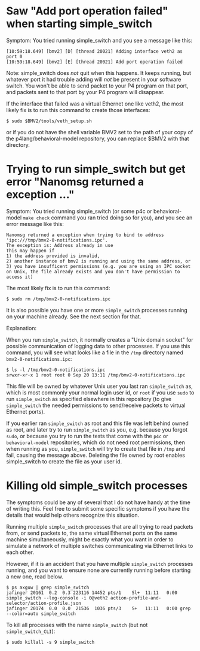 # Saw "Add port operation failed" when starting simple_switch

Symptom: You tried running simple_switch and you see a message like
this:

```
[10:59:18.649] [bmv2] [D] [thread 20021] Adding interface veth2 as port 0
[10:59:18.649] [bmv2] [E] [thread 20021] Add port operation failed
```

Note: simple_switch does _not_ quit when this happens.  It keeps
running, but whatever port it had trouble adding will _not_ be present
in your software switch.  You won't be able to send packet to your P4
program on that port, and packets sent to that port by your P4 program
will disappear.

If the interface that failed was a virtual Ethernet one like veth2,
the most likely fix is to run this command to create those interfaces:

```
$ sudo $BMV2/tools/veth_setup.sh
```

or if you do not have the shell variable BMV2 set to the path of your
copy of the p4lang/behavioral-model repository, you can replace $BMV2
with that directory.


# Trying to run simple_switch but get error "Nanomsg returned a exception ..."

Symptom: You tried running simple_switch (or some p4c or
behavioral-model `make check` command you ran tried doing so for you),
and you see an error message like this:
```
Nanomsg returned a exception when trying to bind to address 'ipc:///tmp/bmv2-0-notifications.ipc'.
The exception is: Address already in use
This may happen if
1) the address provided is invalid,
2) another instance of bmv2 is running and using the same address, or
3) you have insufficent permissions (e.g. you are using an IPC socket on Unix, the file already exists and you don't have permission to access it)
```

The most likely fix is to run this command:

```
$ sudo rm /tmp/bmv2-0-notifications.ipc 
```

It is also possible you have one or more `simple_switch` processes
running on your machine already.  See the next section for that.

Explanation:

When you run `simple_switch`, it normally creates a "Unix domain
socket" for possible communication of logging data to other processes.
If you use this command, you will see what looks like a file in the
`/tmp` directory named `bmv2-0-notifications.ipc`:

```
$ ls -l /tmp/bmv2-0-notifications.ipc 
srwxr-xr-x 1 root root 0 Sep 20 13:11 /tmp/bmv2-0-notifications.ipc
```

This file will be owned by whatever Unix user you last ran
`simple_switch` as, which is most commonly your normal login user id,
or `root` if you use `sudo` to run `simple_switch` as specified
elsewhere in this repository (to give `simple_switch` the needed
permissions to send/receive packets to virtual Ethernet ports).

If you earlier ran `simple_switch` as root and this file was left
behind owned as root, and later try to run `simple_switch` as you,
e.g. because you forgot `sudo`, or because you try to run the tests
that come with the `p4c` or `behavioral-model` repositories, which do
not need root permissions, then when running as you, `simple_switch`
will try to create that file in `/tmp` and fail, causing the message
above.  Deleting the file owned by root enables simple_switch to
create the file as your user id.


# Killing old simple_switch processes

The symptoms could be any of several that I do not have handy at the
time of writing this. Feel free to submit some specific symptoms if
you have the details that would help others recognize this situation.

Running multiple `simple_switch` processes that are all trying to read
packets from, or send packets to, the same virtual Ethernet ports on
the same machine simultaneously, might be exactly what you want in
order to simulate a network of multiple switches communicating via
Ethernet links to each other.

However, if it is an accident that you have multiple `simple_switch`
processes running, and you want to ensure none are currently running
before starting a new one, read below.

```
$ ps axguw | grep simple_switch
jafinger 20161  0.2  0.3 223116 14452 pts/1    Sl+  11:11   0:00 simple_switch --log-console -i 0@veth2 action-profile-and-selector/action-profile.json
jafinger 20174  0.0  0.0  21536  1036 pts/3    S+   11:11   0:00 grep --color=auto simple_switch
```

To kill all processes with the name `simple_switch` (but not
`simple_switch_CLI`):

```
$ sudo killall -s 9 simple_switch
```
